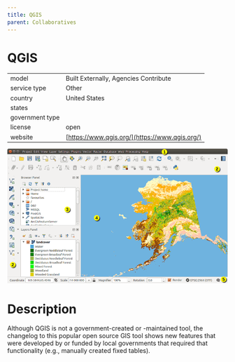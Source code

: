 ```yaml
---
title: QGIS
parent: Collaboratives
---
```


# QGIS

|                   |                                          |
|:------------------|:-----------------------------------------|
| model             | Built Externally, Agencies Contribute
| service type      | Other
| country           | United States
| states            | 
| government type   | 
| license           | open
| website           | [https://www.qgis.org/](https://www.qgis.org/)

![QGIS screenshot](images/qgis.png)

# Description
Although QGIS is not a government-created or -maintained tool, the changelog to this popular open source GIS tool shows new features that were developed by or funded by local governments that required that functionality (e.g., manually created fixed tables).
